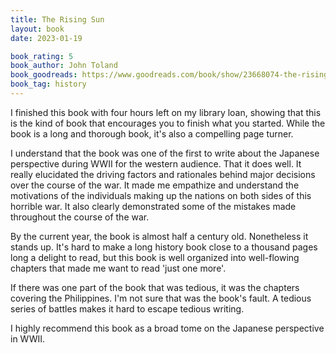 ```yaml
---
title: The Rising Sun
layout: book
date: 2023-01-19

book_rating: 5
book_author: John Toland
book_goodreads: https://www.goodreads.com/book/show/23668074-the-rising-sun
book_tag: history
---
```


I finished this book with four hours left on my library loan, showing that this is the kind of book that encourages you to finish what you started. While the book is a long and thorough book, it's also a compelling page turner.

I understand that the book was one of the first to write about the Japanese perspective during WWII for the western audience. That it does well. It really elucidated the driving factors and rationales behind major decisions over the course of the war. It made me empathize and understand the motivations of the individuals making up the nations on both sides of this horrible war. It also clearly demonstrated some of the mistakes made throughout the course of the war.

By the current year, the book is almost half a century old. Nonetheless it stands up. It's hard to make a long history book close to a thousand pages long a delight to read, but this book is well organized into well-flowing chapters that made me want to read 'just one more'.

If there was one part of the book that was tedious, it was the chapters covering the Philippines. I'm not sure that was the book's fault. A tedious series of battles makes it hard to escape tedious writing. 

I highly recommend this book as a broad tome on the Japanese perspective in WWII.